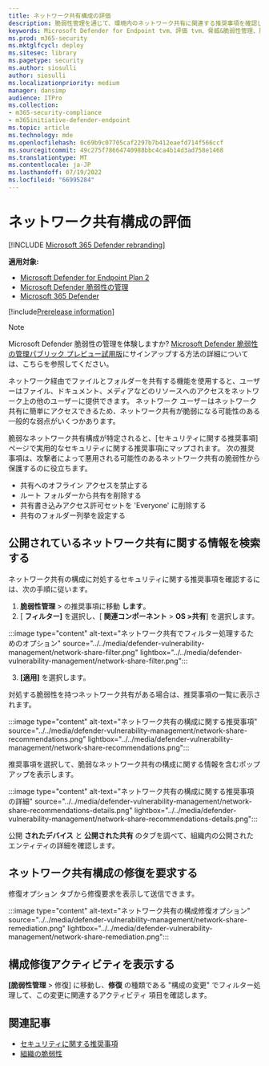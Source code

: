 ```yaml
---
title: ネットワーク共有構成の評価
description: 脆弱性管理を通じて、環境内のネットワーク共有に関連する推奨事項を確認します。
keywords: Microsoft Defender for Endpoint tvm、評価 tvm、脅威&脆弱性管理、脆弱な CVE
ms.prod: m365-security
ms.mktglfcycl: deploy
ms.sitesec: library
ms.pagetype: security
ms.author: siosulli
author: siosulli
ms.localizationpriority: medium
manager: dansimp
audience: ITPro
ms.collection:
- m365-security-compliance
- m365initiative-defender-endpoint
ms.topic: article
ms.technology: mde
ms.openlocfilehash: 0c69b9c07705caf2297b7b412eaefd714f566ccf
ms.sourcegitcommit: 49c275f78664740988bbc4ca4b14d3ad758e1468
ms.translationtype: MT
ms.contentlocale: ja-JP
ms.lasthandoff: 07/19/2022
ms.locfileid: "66995284"
---
```

# <a name="network-share-configuration-assessment"></a>ネットワーク共有構成の評価

[!INCLUDE [Microsoft 365 Defender rebranding](../../includes/microsoft-defender.md)]

**適用対象:**

- [Microsoft Defender for Endpoint Plan 2](https://go.microsoft.com/fwlink/?linkid=2154037)
- [Microsoft Defender 脆弱性の管理](index.yml)
- [Microsoft 365 Defender](https://go.microsoft.com/fwlink/?linkid=2118804)

[!include[Prerelease information](../../includes/prerelease.md)]

>[!Note]
> Microsoft Defender 脆弱性の管理を体験しますか? [Microsoft Defender 脆弱性の管理パブリック プレビュー試用版](../defender-vulnerability-management/get-defender-vulnerability-management.md)にサインアップする方法の詳細については、こちらを参照してください。

ネットワーク経由でファイルとフォルダーを共有する機能を使用すると、ユーザーはファイル、ドキュメント、メディアなどのリソースへのアクセスをネットワーク上の他のユーザーに提供できます。 ネットワーク ユーザーはネットワーク共有に簡単にアクセスできるため、ネットワーク共有が脆弱になる可能性のある一般的な弱点がいくつかあります。

脆弱なネットワーク共有構成が特定されると、[セキュリティに関する推奨事項] ページで実用的なセキュリティに関する推奨事項にマップされます。 次の推奨事項は、攻撃者によって悪用される可能性のあるネットワーク共有の脆弱性から保護するのに役立ちます。

- 共有へのオフライン アクセスを禁止する
- ルート フォルダーから共有を削除する
- 共有書き込みアクセス許可セットを 'Everyone' に削除する
- 共有のフォルダー列挙を設定する

## <a name="find-information-about-exposed-network-shares"></a>公開されているネットワーク共有に関する情報を検索する

ネットワーク共有の構成に対処するセキュリティに関する推奨事項を確認するには、次の手順に従います。

1. **脆弱性管理** > の推奨事項に移動 **します**。
2. [ **フィルター]** を選択し、[ **関連コンポーネント** > **OS >共有**] を選択します。

:::image type="content" alt-text="ネットワーク共有でフィルター処理するためのオプション" source="../../media/defender-vulnerability-management/network-share-filter.png" lightbox="../../media/defender-vulnerability-management/network-share-filter.png":::

3. **[適用]** を選択します。

対処する脆弱性を持つネットワーク共有がある場合は、推奨事項の一覧に表示されます。

:::image type="content" alt-text="ネットワーク共有の構成に関する推奨事項" source="../../media/defender-vulnerability-management/network-share-recommendations.png" lightbox="../../media/defender-vulnerability-management/network-share-recommendations.png":::

推奨事項を選択して、脆弱なネットワーク共有の構成に関する情報を含むポップアップを表示します。

:::image type="content" alt-text="ネットワーク共有の構成に関する推奨事項の詳細" source="../../media/defender-vulnerability-management/network-share-recommendations-details.png" lightbox="../../media/defender-vulnerability-management/network-share-recommendations-details.png":::

公開 **されたデバイス** と **公開された共有** のタブを調べて、組織内の公開されたエンティティの詳細を確認します。

## <a name="request-remediation-for-the-network-share-configuration"></a>ネットワーク共有構成の修復を要求する

修復オプション タブから修復要求を表示して送信できます。

:::image type="content" alt-text="ネットワーク共有の構成修復オプション" source="../../media/defender-vulnerability-management/network-share-remediation.png" lightbox="../../media/defender-vulnerability-management/network-share-remediation.png":::

## <a name="view-configuration-remediation-activities"></a>構成修復アクティビティを表示する

**[脆弱性管理** > 修復] に移動し、**修復** の種類である "構成の変更" でフィルター処理して、この変更に関連するアクティビティ 項目を確認します。

## <a name="related-articles"></a>関連記事

- [セキュリティに関する推奨事項](tvm-security-recommendation.md)
- [組織の脆弱性](tvm-weaknesses.md)